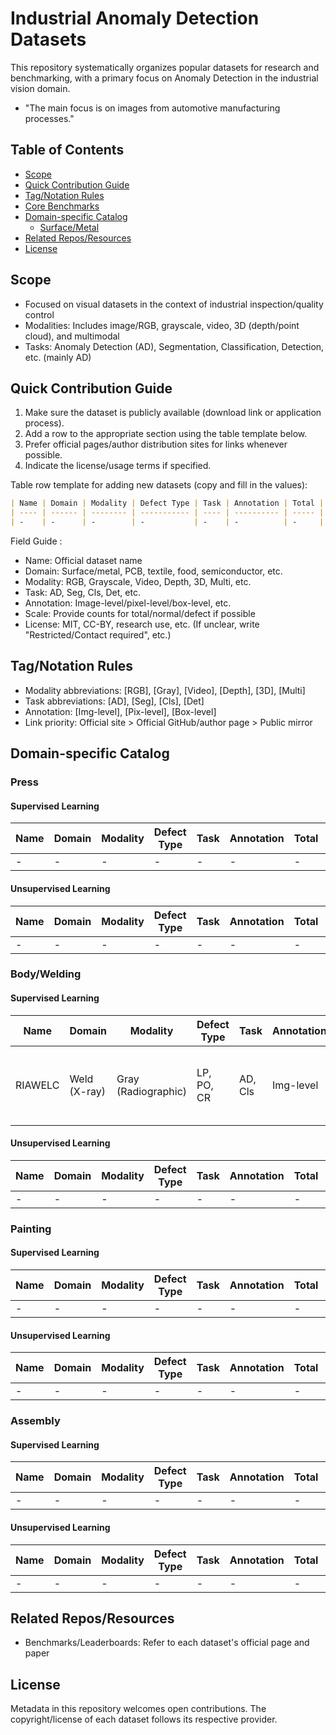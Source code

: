 # Industrial Anomaly Detection Datasets

This repository systematically organizes popular datasets for research and benchmarking, with a primary focus on Anomaly Detection in the industrial vision domain.

- "The main focus is on images from automotive manufacturing processes."

## Table of Contents

- [Scope](#scope)
- [Quick Contribution Guide](#quick-contribution-guide)
- [Tag/Notation Rules](#tagnotation-rules)
- [Core Benchmarks](#core-benchmarks)
- [Domain-specific Catalog](#domain-specific-catalog)
  - [Surface/Metal](#surfacemetal)
- [Related Repos/Resources](#related-reposresources)
- [License](#license)

## Scope

- Focused on visual datasets in the context of industrial inspection/quality control
- Modalities: Includes image/RGB, grayscale, video, 3D (depth/point cloud), and multimodal
- Tasks: Anomaly Detection (AD), Segmentation, Classification, Detection, etc. (mainly AD)

## Quick Contribution Guide

1. Make sure the dataset is publicly available (download link or application process).
2. Add a row to the appropriate section using the table template below.
3. Prefer official pages/author distribution sites for links whenever possible.
4. Indicate the license/usage terms if specified.

Table row template for adding new datasets (copy and fill in the values):

```markdown
| Name | Domain | Modality | Defect Type | Task | Annotation | Total | Normal | Defect | Model | Params (M) | Input Size | Batch Size | VRAM (GB) | Inference (FPS) | Train time/epoch | Hardware | Precision Type | Year | License | Link | Paper/Page |
| ---- | ------ | -------- | ----------- | ---- | ---------- | ----- | ------ | ------ | ----- | ---------- | ---------- | ---------- | --------- | --------------- | ---------------- | -------- | -------------- | ---- | ------- | ---- | ---------- |
| -    | -      | -        | -           | -    | -          | -     | -      | -      | -     | -          | -          | -          | -         | -               | -                | -        | -              | -    | -       | -    | -          |
```

Field Guide :

- Name: Official dataset name
- Domain: Surface/metal, PCB, textile, food, semiconductor, etc.
- Modality: RGB, Grayscale, Video, Depth, 3D, Multi, etc.
- Task: AD, Seg, Cls, Det, etc.
- Annotation: Image-level/pixel-level/box-level, etc.
- Scale: Provide counts for total/normal/defect if possible
- License: MIT, CC-BY, research use, etc. (If unclear, write "Restricted/Contact required", etc.)

## Tag/Notation Rules

- Modality abbreviations: [RGB], [Gray], [Video], [Depth], [3D], [Multi]
- Task abbreviations: [AD], [Seg], [Cls], [Det]
- Annotation: [Img-level], [Pix-level], [Box-level]
- Link priority: Official site > Official GitHub/author page > Public mirror

## Domain-specific Catalog

### Press

#### Supervised Learning

| Name | Domain | Modality | Defect Type | Task | Annotation | Total | Normal | Defect | Model | Params (M) | Input Size | Batch Size | VRAM (GB) | Inference (FPS) | Train time/epoch | Hardware | Precision Type | Year | License | Link | Paper/Page |
| ---- | ------ | -------- | ----------- | ---- | ---------- | ----- | ------ | ------ | ----- | ---------- | ---------- | ---------- | --------- | --------------- | ---------------- | -------- | -------------- | ---- | ------- | ---- | ---------- |
| -    | -      | -        | -           | -    | -          | -     | -      | -      | -     | -          | -          | -          | -         | -               | -                | -        | -              | -    | -       | -    | -          |

#### Unsupervised Learning

| Name | Domain | Modality | Defect Type | Task | Annotation | Total | Normal | Defect | Model | Params (M) | Input Size | Batch Size | VRAM (GB) | Inference (FPS) | Train time/epoch | Hardware | Precision Type | Year | License | Link | Paper/Page |
| ---- | ------ | -------- | ----------- | ---- | ---------- | ----- | ------ | ------ | ----- | ---------- | ---------- | ---------- | --------- | --------------- | ---------------- | -------- | -------------- | ---- | ------- | ---- | ---------- |
| -    | -      | -        | -           | -    | -          | -     | -      | -      | -     | -          | -          | -          | -         | -               | -                | -        | -              | -    | -       | -    | -          |

### Body/Welding

#### Supervised Learning

| Name    | Domain       | Modality            | Defect Type | Task    | Annotation | Total  | Normal      | Defect      | Model | Params (M) | Input Size | Batch Size | VRAM (GB) | Inference (FPS) | Train time/epoch | Hardware | Precision Type | Year | License         | Link                                          | Paper/Page                                                                                                                                                                                                                                            |
| ------- | ------------ | ------------------- | ----------- | ------- | ---------- | ------ | ----------- | ----------- | ----- | ---------- | ---------- | ---------- | --------- | --------------- | ---------------- | -------- | -------------- | ---- | --------------- | --------------------------------------------- | ----------------------------------------------------------------------------------------------------------------------------------------------------------------------------------------------------------------------------------------------------- |
| RIAWELC | Weld (X-ray) | Gray (Radiographic) | LP, PO, CR  | AD, Cls | Img-level  | 24,407 | 6000 | 18707 | -     | -          | -          | -          | -         | -               | -                | -        | -              | 2022 | Freely released | [GitHub](https://github.com/stefyste/RIAWELC) | [1] [ICMECE 2022](https://www.researchgate.net/publication/369294451_RIAWELC_A_Novel_Dataset_of_Radiographic_Images_for_Automatic_Weld_Defects_Classification) <br> [2] [Manufacturing Letters (Elsevier)](https://www.researchgate.net/publication/366209086_Welding_Defects_Classification_Through_a_Convolutional_Neural_Network) |


#### Unsupervised Learning

| Name | Domain | Modality | Defect Type | Task | Annotation | Total | Normal | Defect | Model | Params (M) | Input Size | Batch Size | VRAM (GB) | Inference (FPS) | Train time/epoch | Hardware | Precision Type | Year | License | Link | Paper/Page |
| ---- | ------ | -------- | ----------- | ---- | ---------- | ----- | ------ | ------ | ----- | ---------- | ---------- | ---------- | --------- | --------------- | ---------------- | -------- | -------------- | ---- | ------- | ---- | ---------- |
| -    | -      | -        | -           | -    | -          | -     | -      | -      | -     | -          | -          | -          | -         | -               | -                | -        | -              | -    | -       | -    | -          |

### Painting

#### Supervised Learning

| Name | Domain | Modality | Defect Type | Task | Annotation | Total | Normal | Defect | Model | Params (M) | Input Size | Batch Size | VRAM (GB) | Inference (FPS) | Train time/epoch | Hardware | Precision Type | Year | License | Link | Paper/Page |
| ---- | ------ | -------- | ----------- | ---- | ---------- | ----- | ------ | ------ | ----- | ---------- | ---------- | ---------- | --------- | --------------- | ---------------- | -------- | -------------- | ---- | ------- | ---- | ---------- |
| -    | -      | -        | -           | -    | -          | -     | -      | -      | -     | -          | -          | -          | -         | -               | -                | -        | -              | -    | -       | -    | -          |

#### Unsupervised Learning

| Name | Domain | Modality | Defect Type | Task | Annotation | Total | Normal | Defect | Model | Params (M) | Input Size | Batch Size | VRAM (GB) | Inference (FPS) | Train time/epoch | Hardware | Precision Type | Year | License | Link | Paper/Page |
| ---- | ------ | -------- | ----------- | ---- | ---------- | ----- | ------ | ------ | ----- | ---------- | ---------- | ---------- | --------- | --------------- | ---------------- | -------- | -------------- | ---- | ------- | ---- | ---------- |
| -    | -      | -        | -           | -    | -          | -     | -      | -      | -     | -          | -          | -          | -         | -               | -                | -        | -              | -    | -       | -    | -          |

### Assembly

#### Supervised Learning

| Name | Domain | Modality | Defect Type | Task | Annotation | Total | Normal | Defect | Model | Params (M) | Input Size | Batch Size | VRAM (GB) | Inference (FPS) | Train time/epoch | Hardware | Precision Type | Year | License | Link | Paper/Page |
| ---- | ------ | -------- | ----------- | ---- | ---------- | ----- | ------ | ------ | ----- | ---------- | ---------- | ---------- | --------- | --------------- | ---------------- | -------- | -------------- | ---- | ------- | ---- | ---------- |
| -    | -      | -        | -           | -    | -          | -     | -      | -      | -     | -          | -          | -          | -         | -               | -                | -        | -              | -    | -       | -    | -          |

#### Unsupervised Learning

| Name | Domain | Modality | Defect Type | Task | Annotation | Total | Normal | Defect | Model | Params (M) | Input Size | Batch Size | VRAM (GB) | Inference (FPS) | Train time/epoch | Hardware | Precision Type | Year | License | Link | Paper/Page |
| ---- | ------ | -------- | ----------- | ---- | ---------- | ----- | ------ | ------ | ----- | ---------- | ---------- | ---------- | --------- | --------------- | ---------------- | -------- | -------------- | ---- | ------- | ---- | ---------- |
| -    | -      | -        | -           | -    | -          | -     | -      | -      | -     | -          | -          | -          | -         | -               | -                | -        | -              | -    | -       | -    | -          |

## Related Repos/Resources

- Benchmarks/Leaderboards: Refer to each dataset's official page and paper

## License

Metadata in this repository welcomes open contributions. The copyright/license of each dataset follows its respective provider.
